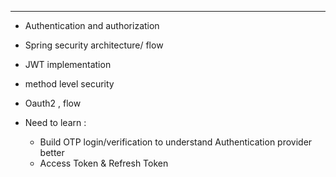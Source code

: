 
---

- Authentication and authorization
- Spring security architecture/ flow 
- JWT implementation
- method level security
- Oauth2 , flow 


- Need to learn : 
  - Build OTP login/verification to understand Authentication provider better
  - Access Token & Refresh Token